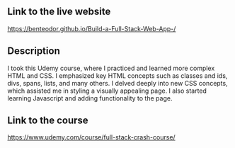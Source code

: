  ## Link to the live website 
 https://benteodor.github.io/Build-a-Full-Stack-Web-App-/
 ## Description 
 I took this Udemy course, where I practiced and learned more complex HTML and CSS. I emphasized key HTML concepts such as classes and ids, divs, spans, lists, and many others. I delved deeply into new CSS concepts, which 
 assisted me in styling a visually appealing page. I also started learning Javascript and adding functionality to the page. 
 ## Link to the course 
 https://www.udemy.com/course/full-stack-crash-course/
